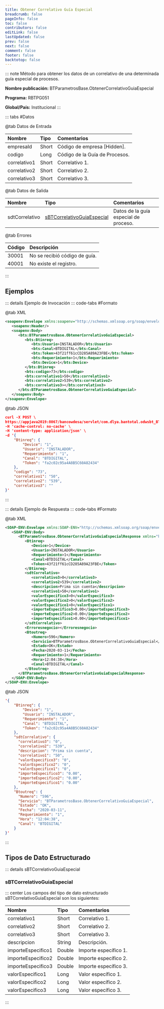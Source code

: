 ```yaml
---
title: Obtener Correlativo Guía Especial
breadcrumb: false
pageInfo: false
toc: false
contributors: false
editLink: false
lastUpdated: false
prev: false
next: false
comment: false
footer: false
backtotop: false
---
```


<!-- ABRE DATOS DEL MÉTODO -->
::: note Método para obtener los datos de un correlativo de una determinada guía especial de procesos.

**Nombre publicación:** BTParametrosBase.ObtenerCorrelativoGuiaEspecial

**Programa:** RBTPG051

**Global/País:** Institucional
:::
<!-- CIERRA DATOS DEL MÉTODO -->

<!-- ABRE TABLA DE DATOS -->
::: tabs #Datos 

@tab Datos de Entrada

Nombre | Tipo | Comentarios
:--------- | :--------- | :---------
empresaId | Short | Código de empresa [Hidden].
codigo | Long | Código de la Guía de Procesos.
correlativo1 | Short | Correlativo 1.
correlativo2 | Short | Correlativo 2.
correlativo3 | Short | Correlativo 3.

@tab Datos de Salida

Nombre | Tipo | Comentarios
:--------- | :----------- | :-----------
sdtCorrelativo | [sBTCorrelativoGuiaEspecial](#sbtcorrelativoguiaespecial) | Datos de la guía especial de proceso.

@tab Errores

Código | Descripción
:--------- | :-----------
30001 | No se recibió código de guía.
40001 | No existe el registro.
::: 
<!-- CIERRA TABLA DE DATOS -->

## **Ejemplos**

<!-- ABRE EJEMPLO DE INVOCACIÓN -->
::: details Ejemplo de Invocación 
::: code-tabs #Formato

@tab XML
```xml
<soapenv:Envelope xmlns:soapenv="http://schemas.xmlsoap.org/soap/envelope/" xmlns:bts="http://uy.com.dlya.bantotal/BTSOA/">
   <soapenv:Header/>
   <soapenv:Body>
      <bts:BTParametrosBase.ObtenerCorrelativoGuiaEspecial>
         <bts:Btinreq>
            <bts:Usuario>INSTALADOR</bts:Usuario>
            <bts:Canal>BTDIGITAL</bts:Canal>
            <bts:Token>43f21ff61cCD285A89A23FBE</bts:Token>
            <bts:Requerimiento>1</bts:Requerimiento>
            <bts:Device>1</bts:Device>
         </bts:Btinreq>
         <bts:codigo>73</bts:codigo>
         <bts:correlativo1>50</bts:correlativo1>
         <bts:correlativo2>539</bts:correlativo2>
         <bts:correlativo3></bts:correlativo3>
      </bts:BTParametrosBase.ObtenerCorrelativoGuiaEspecial>
   </soapenv:Body>
</soapenv:Envelope>
```

@tab JSON
```json
curl -X POST \
https://appjava2019:8067/bancowdesa/servlet/com.dlya.bantotal.odwsbt_BTParametrosBase_v1?ObtenerCorrelativoGuiaEspecial \
-H 'cache-control: no-cache' \
-H 'content-type: application/json' \
-d '{
	"Btinreq": {
		"Device": "1",
		"Usuario": "INSTALADOR",
		"Requerimiento": "1",
		"Canal": "BTDIGITAL",
		"Token": "fa2c02c95a4A8B5C60A82434"
	},
	"codigo": "73",
	"correlativo1": "50",
	"correlativo2": "539",
	"correlativo3": ""
}'
```
:::
<!-- CIERRA EJEMPLO DE INVOCACIÓN -->

<!-- ABRE EJEMPLO DE RESPUESTA -->
::: details Ejemplo de Respuesta 
::: code-tabs #Formato

@tab XML
```xml
<SOAP-ENV:Envelope xmlns:SOAP-ENV="http://schemas.xmlsoap.org/soap/envelope/" xmlns:xsd="http://www.w3.org/2001/XMLSchema" xmlns:SOAP-ENC="http://schemas.xmlsoap.org/soap/encoding/" xmlns:xsi="http://www.w3.org/2001/XMLSchema-instance">
   <SOAP-ENV:Body>
      <BTParametrosBase.ObtenerCorrelativoGuiaEspecialResponse xmlns="http://uy.com.dlya.bantotal/BTSOA/">
         <Btinreq>
            <Device>1</Device>
            <Usuario>INSTALADOR</Usuario>
            <Requerimiento>1</Requerimiento>
            <Canal>BTDIGITAL</Canal>
            <Token>43f21ff61cCD285A89A23FBE</Token>
         </Btinreq>
         <sdtCorrelativo>
            <correlativo3>0</correlativo3>
            <correlativo2>539</correlativo2>
            <descripcion>Prima sin cuenta</descripcion>
            <correlativo1>50</correlativo1>
            <valorEspecifico3>0</valorEspecifico3>
            <valorEspecifico2>0</valorEspecifico2>
            <valorEspecifico1>0</valorEspecifico1>
            <importeEspecifico3>0.00</importeEspecifico3>
            <importeEspecifico2>0.00</importeEspecifico2>
            <importeEspecifico1>0.00</importeEspecifico1>
         </sdtCorrelativo>
         <Erroresnegocio></Erroresnegocio>
         <Btoutreq>
            <Numero>596</Numero>
            <Servicio>BTParametrosBase.ObtenerCorrelativoGuiaEspecial</Servicio>
            <Estado>OK</Estado>
            <Fecha>2020-03-11</Fecha>
            <Requerimiento>1</Requerimiento>
            <Hora>12:04:38</Hora>
            <Canal>BTDIGITAL</Canal>
         </Btoutreq>
      </BTParametrosBase.ObtenerCorrelativoGuiaEspecialResponse>
   </SOAP-ENV:Body>
</SOAP-ENV:Envelope>
```

@tab JSON
```json
'{
	"Btinreq": {
		"Device": "1",
		"Usuario": "INSTALADOR",
		"Requerimiento": "1",
		"Canal": "BTDIGITAL",
		"Token": "fa2c02c95a4A8B5C60A82434"
	},
	"sdtCorrelativo": {
	  "correlativo3": "0",
	  "correlativo2": "539",
	  "descripcion": "Prima sin cuenta",
	  "correlativo1": "50",
	  "valorEspecifico3": "0",
	  "valorEspecifico2": "0",
	  "valorEspecifico1": "0",
	  "importeEspecifico3": "0.00",
	  "importeEspecifico2": "0.00",
	  "importeEspecifico1": "0.00"
	},
	"Btoutreq": {
	  "Numero": "596",
	  "Servicio": "BTParametrosBase.ObtenerCorrelativoGuiaEspecial",
	  "Estado": "OK",
	  "Fecha": "2020-03-11",
	  "Requerimiento": "1",
	  "Hora": "12:04:38",
	  "Canal": "BTDIGITAL"
	}
}'
```
::: 
<!-- CIERRA EJEMPLO DE RESPUESTA -->

## **Tipos de Dato Estructurado**

<!-- ABRE SDT -->
::: details sBTCorrelativoGuiaEspecial  

### sBTCorrelativoGuiaEspecial

::: center 
Los campos del tipo de dato estructurado sBTCorrelativoGuiaEspecial son los siguientes: 

Nombre | Tipo | Comentarios 
:--------- | :----------- | :----------- 
correlativo1 | Short | Correlativo 1. 
correlativo2 | Short | Correlativo 2. 
correlativo3 | Short | Correlativo 3. 
descripcion | String | Descripción. 
importeEspecifico1 | Double | Importe específico 1. 
importeEspecifico2 | Double | Importe específico 2. 
importeEspecifico3 | Double | Importe específico 3. 
valorEspecifico1 | Long | Valor específico 1. 
valorEspecifico2 | Long | Valor específico 2. 
valorEspecifico3 | Long | Valor específico 3. 
:::
<!-- CIERRA SDT -->